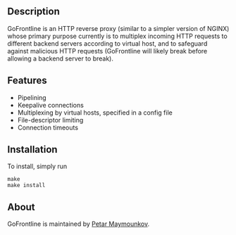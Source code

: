 ## Description

GoFrontline is an HTTP reverse proxy (similar to a simpler version of NGINX)
whose primary purpose currently is to multiplex incoming HTTP requests to 
different backend servers according to virtual host, and to safeguard
against malicious HTTP requests (GoFrontline will likely break before allowing
a backend server to break).

## Features

* Pipelining 
* Keepalive connections
* Multiplexing by virtual hosts, specified in a config file
* File-descriptor limiting
* Connection timeouts

## Installation

To install, simply run

	make
	make install

## About

GoFrontline is maintained by [Petar Maymounkov](http://pdos.csail.mit.edu/~petar/). 
